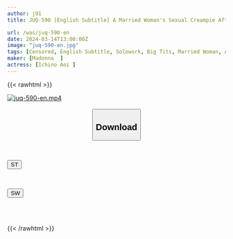```yaml
---
author: j91
title: JUQ-590 [English Subtitle] A Married Woman's Sexual Creampie After Being Given An Aphrodisiac At The Parents' Meeting...days Of Convulsive Orgasm That Completely Changes Her Daily Life - Aoi Kachino

url: /was/juq-590-en
date: 2024-03-14T13:00:00Z
image: "juq-590-en.jpg"
tags: [Censored, English Subtitle, Solowork, Big Tits, Married Woman, Affair, Mature Woman, Sweat	]
maker: [Madonna  ]
actress: [Ichino Aoi ]
---
```



{{< rawhtml >}}

<div class="video" data-videoid="4zJLgJ3QmWIJWq">
    <a href="javascript:;">
        <img src="/was/juq-590-en/juq-590-en.jpg" width="WIDTH" height="HEIGHT" alt="juq-590-en.mp4" loading="lazy">
    </a>
</div>

<script type="text/javascript" src="https://j91.asia/asset/on-demand-st.js"></script>

<br>
  <link rel="stylesheet" href="https://j91.asia/asset/bs5.css">
  
  <center>
  <button class="btn btn-primary" type="button" data-bs-toggle="collapse" data-bs-target=".multi-collapse" aria-expanded="false" aria-controls="multiCollapseExample1 multiCollapseExample2"><h2>Download</h2></button></center>
</p>
<div class="row">
  <div class="col">
    <div class="collapse multi-collapse" id="multiCollapseExample1">
      <div class="card card-body">
	      	      <br>
<div class="buttons">  
<p><a href="https://streamtape.to/v/4zJLgJ3QmWIJWq" target="_blank"><button class="btn-hover color-3"><i class="fa fa-download"></i> ST</button></a></p></div>
    </div>
  </div>
</div>
  <div class="col">
    <div class="collapse multi-collapse" id="multiCollapseExample2">
      <div class="card card-body">
	      <br>
<div class="buttons">
<p><a href="https://asnwish.com/p6vbzu3ekms0" target="_blank"><button class="btn-hover color-2"><i class="fa fa-download"></i> SW</button></a></p></div>
<br><br>
      </div>
    </div>
  </div>
</div>

{{< /rawhtml >}}